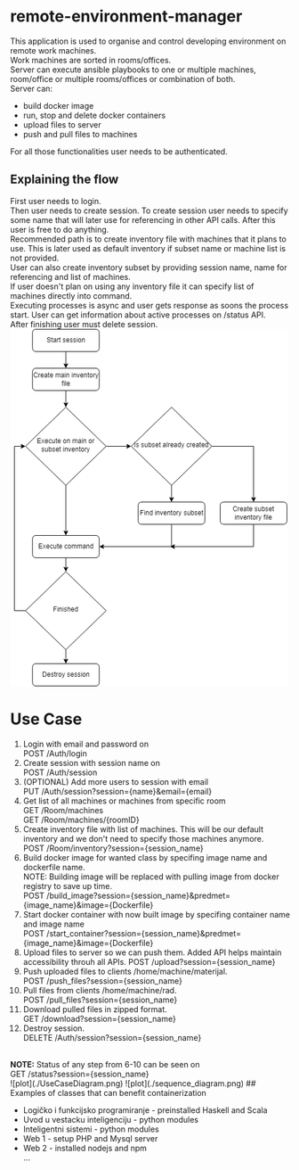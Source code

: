 # remote-environment-manager

This application is used to organise and control developing environment on remote work machines.<br>
Work machines are sorted in rooms/offices. <br> 
Server can execute ansible playbooks to one or multiple machines, room/office or multiple rooms/offices or combination of both. <br>
Server can:<ul> 
<li>build docker image</li>
<li>run, stop and delete docker containers</li>
<li>upload files to server</li>
<li>push and pull files to machines</li>
</ul>
For all those functionalities user needs to be authenticated. <br>

## Explaining the flow
First user needs to login. <br>
Then user needs to create session. To create session user needs to specify some name that will later use for referencing in other API calls. After this user is free to do anything.<br>
Recommended path is to create inventory file with machines that it plans to use. This is later used as default inventory if subset name or machine list is not provided. <br>
User can also create inventory subset by providing session name, name for referencing and list of machines. <br>
If user doesn't plan on using any inventory file it can specify list of machines directly into command. <br>
Executing processes is async and user gets response as soons the process start.
User can get information about active processes on /status API. <br>
After finishing user must delete session. <br>
![plot](./flowchart.png)
# Use Case

1. Login with email and password on <br>
POST /Auth/login
2. Create session with session name on <br>
POST /Auth/session
3. (OPTIONAL) Add more users to session with email<br>
PUT /Auth/session?session={name}&email={email}
4. Get list of all machines or machines from specific room <br>
GET /Room/machines<br>
GET /Room/machines/{roomID}
5. Create inventory file with list of machines. This will be our default inventory and we don't need to specify those machines anymore. <br>
POST /Room/inventory?session={session_name}
6. Build docker image for wanted class by specifing image name and dockerfile name. <br>
 NOTE: Building image will be replaced with pulling image from docker registry to save up time.<br>
POST /build_image?session={session_name}&predmet={image_name}&image={Dockerfile}
7. Start docker container with now built image by specifing container name and image name <br>
POST /start_container?session={session_name}&predmet={image_name}&image={Dockerfile}
8. Upload files to server so we can push them. Added API helps maintain accessibility throuh all APIs.
POST /upload?session={session_name}
9. Push uploaded files to clients /home/machine/materijal.<br>
POST /push_files?session={session_name}
10. Pull files from clients /home/machine/rad.<br>
POST /pull_files?session={session_name}
11. Download pulled files in zipped format.<br>
GET /download?session={session_name}<br>
12. Destroy session. <br>
DELETE /Auth/session?session={session_name}<br>
<br>
<b>NOTE:</b> Status of any step from 6-10 can be seen on<br>
GET /status?session={session_name}<br>
![plot](./UseCaseDiagram.png)
![plot](./sequence_diagram.png)
## Examples of classes that can benefit containerization
<ul>
<li>Logičko i funkcijsko programiranje - preinstalled Haskell and Scala</li>
<li>Uvod u vestacku inteligenciju - python modules</li>
<li>Inteligentni sistemi - python modules</li>
<li>Web 1 - setup PHP and Mysql server</li>
<li>Web 2 - installed nodejs and npm</li>
...
</ul>